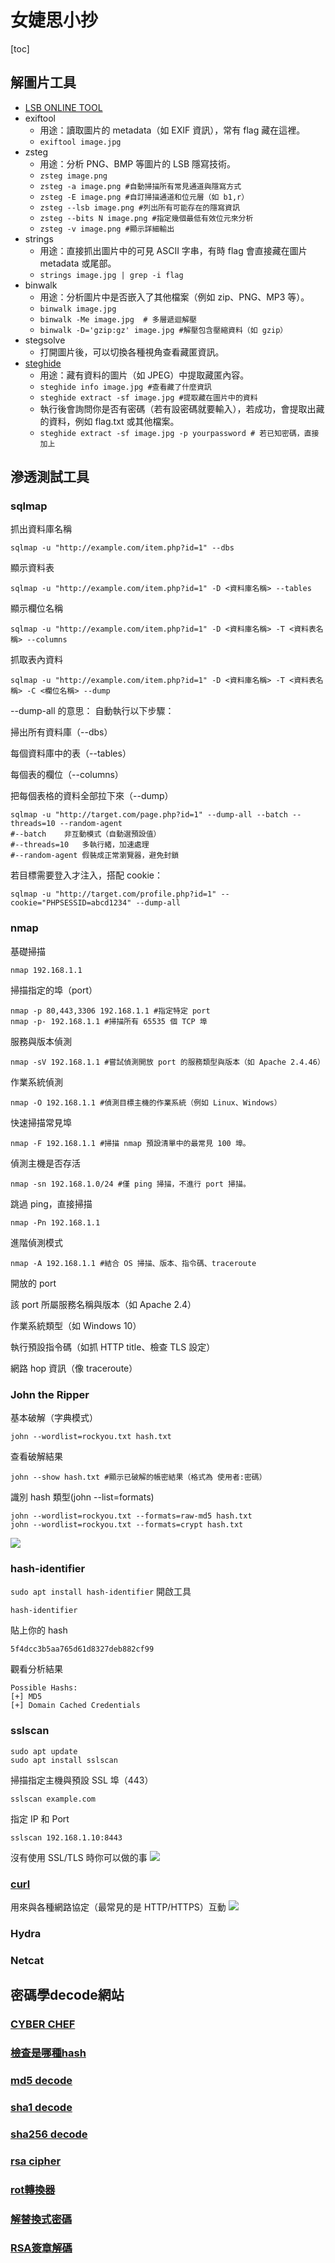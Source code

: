 # 女婕思小抄
[toc]
## 解圖片工具
- [LSB ONLINE TOOL](https://georgeom.net/StegOnline/upload)
- exiftool
    - 用途：讀取圖片的 metadata（如 EXIF 資訊），常有 flag 藏在這裡。
    - `exiftool image.jpg`
- zsteg
    - 用途：分析 PNG、BMP 等圖片的 LSB 隱寫技術。
    - `zsteg image.png`
    - `zsteg -a image.png #自動掃描所有常見通道與隱寫方式`
    - `zsteg -E image.png #自訂掃描通道和位元層（如 b1,r）`
    - `zsteg --lsb image.png #列出所有可能存在的隱寫資訊`
    - `zsteg --bits N image.png #指定幾個最低有效位元來分析`
    - `zsteg -v image.png #顯示詳細輸出`
`
`
- strings
    - 用途：直接抓出圖片中的可見 ASCII 字串，有時 flag 會直接藏在圖片 metadata 或尾部。
    - `strings image.jpg | grep -i flag`
- binwalk
    - 用途：分析圖片中是否嵌入了其他檔案（例如 zip、PNG、MP3 等）。
    - `binwalk image.jpg`
    - `binwalk -Me image.jpg  # 多層遞迴解壓`
    - `binwalk -D='gzip:gz' image.jpg #解壓包含壓縮資料（如 gzip）`
- stegsolve
    - 打開圖片後，可以切換各種視角查看藏匿資訊。
- [steghide](https://seamiloak.github.io/2020/08/24/Steghide%E4%BD%BF%E7%94%A8%E6%95%99%E7%A8%8B%E5%8F%8A%E5%85%B6%E5%AF%86%E7%A0%81%E7%88%86%E7%A0%B4/)
    - 用途：藏有資料的圖片（如 JPEG）中提取藏匿內容。
    - `steghide info image.jpg #查看藏了什麼資訊`
    - `steghide extract -sf image.jpg #提取藏在圖片中的資料`
    - 執行後會詢問你是否有密碼（若有設密碼就要輸入），若成功，會提取出藏的資料，例如 flag.txt 或其他檔案。
    - `steghide extract -sf image.jpg -p yourpassword # 若已知密碼，直接加上`

## 滲透測試工具
### sqlmap
抓出資料庫名稱
```
sqlmap -u "http://example.com/item.php?id=1" --dbs
```
顯示資料表
```
sqlmap -u "http://example.com/item.php?id=1" -D <資料庫名稱> --tables
```
顯示欄位名稱
```
sqlmap -u "http://example.com/item.php?id=1" -D <資料庫名稱> -T <資料表名稱> --columns
```
抓取表內資料
```
sqlmap -u "http://example.com/item.php?id=1" -D <資料庫名稱> -T <資料表名稱> -C <欄位名稱> --dump
```
--dump-all 的意思：
自動執行以下步驟：

掃出所有資料庫（--dbs）

每個資料庫中的表（--tables）

每個表的欄位（--columns）

把每個表格的資料全部拉下來（--dump）
```
sqlmap -u "http://target.com/page.php?id=1" --dump-all --batch --threads=10 --random-agent
#--batch	非互動模式（自動選預設值）
#--threads=10	多執行緒，加速處理
#--random-agent	假裝成正常瀏覽器，避免封鎖
```

若目標需要登入才注入，搭配 cookie：
```
sqlmap -u "http://target.com/profile.php?id=1" --cookie="PHPSESSID=abcd1234" --dump-all
```
### nmap
基礎掃描
```
nmap 192.168.1.1
```
掃描指定的埠（port）
```
nmap -p 80,443,3306 192.168.1.1 #指定特定 port
nmap -p- 192.168.1.1 #掃描所有 65535 個 TCP 埠
```
服務與版本偵測
```
nmap -sV 192.168.1.1 #嘗試偵測開放 port 的服務類型與版本（如 Apache 2.4.46）
```
作業系統偵測
```
nmap -O 192.168.1.1 #偵測目標主機的作業系統（例如 Linux、Windows）
```
快速掃描常見埠
```
nmap -F 192.168.1.1 #掃描 nmap 預設清單中的最常見 100 埠。
```
偵測主機是否存活
```
nmap -sn 192.168.1.0/24 #僅 ping 掃描，不進行 port 掃描。
```
跳過 ping，直接掃描
```
nmap -Pn 192.168.1.1 
```
進階偵測模式
```
nmap -A 192.168.1.1 #結合 OS 掃描、版本、指令碼、traceroute
```
開放的 port

該 port 所屬服務名稱與版本（如 Apache 2.4）

作業系統類型（如 Windows 10）

執行預設指令碼（如抓 HTTP title、檢查 TLS 設定）

網路 hop 資訊（像 traceroute）
### John the Ripper
基本破解（字典模式）
```
john --wordlist=rockyou.txt hash.txt
```

查看破解結果
```
john --show hash.txt #顯示已破解的帳密結果（格式為 使用者:密碼）
```
識別 hash 類型(john --list=formats)
```
john --wordlist=rockyou.txt --formats=raw-md5 hash.txt
john --wordlist=rockyou.txt --formats=crypt hash.txt
```

![](https://g0v.hackmd.io/_uploads/SJlOHIP9exx.png)

### hash-identifier
`sudo apt install hash-identifier`
開啟工具
```
hash-identifier
```
貼上你的 hash
```
5f4dcc3b5aa765d61d8327deb882cf99
```
觀看分析結果
```
Possible Hashs:
[+] MD5
[+] Domain Cached Credentials
```
### sslscan
```
sudo apt update
sudo apt install sslscan
```
掃描指定主機與預設 SSL 埠（443）
```
sslscan example.com
```
指定 IP 和 Port
```
sslscan 192.168.1.10:8443
```
沒有使用 SSL/TLS 時你可以做的事
![](https://g0v.hackmd.io/_uploads/rJ3gHxoxgx.png)

### [curl](https://feifei.tw/deep-dive-into-curl/)
用來與各種網路協定（最常見的是 HTTP/HTTPS）互動
![](https://g0v.hackmd.io/_uploads/rJlOFHeilxg.png)

### Hydra
### Netcat 


## 密碼學decode網站
### [CYBER CHEF](https://gchq.github.io/CyberChef/)
### [檢查是哪種hash](https://hashes.com/en/tools/hash_identifier)
### [md5 decode](https://10015.io/tools/md5-encrypt-decrypt#google_vignette)
### [sha1 decode](https://10015.io/tools/sha1-encrypt-decrypt)
### [sha256 decode](https://10015.io/tools/sha256-encrypt-decrypt)
### [rsa cipher](https://www.dcode.fr/rsa-cipher)
### [rot轉換器](https://zh.planetcalc.com/1434/)
### [解替換式密碼](https://quipqiup.com/)
### [RSA簽章解碼](https://redkestrel.co.uk/tools/decoder)

